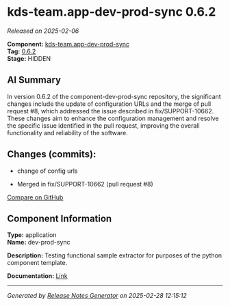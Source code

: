 # kds-team.app-dev-prod-sync 0.6.2

_Released on 2025-02-06_

**Component:** [kds-team.app-dev-prod-sync](https://github.com/keboola/component-dev-prod-sync)  
**Tag:** [0.6.2](https://github.com/keboola/component-dev-prod-sync/releases/tag/0.6.2)  
**Stage:** HIDDEN  


## AI Summary
In version 0.6.2 of the component-dev-prod-sync repository, the significant changes include the update of configuration URLs and the merge of pull request #8, which addressed the issue described in fix/SUPPORT-10662. These changes aim to enhance the configuration management and resolve the specific issue identified in the pull request, improving the overall functionality and reliability of the software.



## Changes (commits):


- change of config urls 
  



- Merged in fix/SUPPORT-10662 (pull request #8) 
  



[Compare on GitHub](https://github.com/component-dev-prod-sync/compare/0.6.1...0.6.2)



## Component Information
**Type:** application  
**Name:** dev-prod-sync  

**Description:** Testing functional sample extractor for purposes of the python component template.   


**Documentation:** [Link](https://github.com/keboola/component-dev-prod-sync/blob/main/README.md)  



---
_Generated by [Release Notes Generator](https://github.com/keboola/release-notes-generator) on 2025-02-28 12:15:12_ 